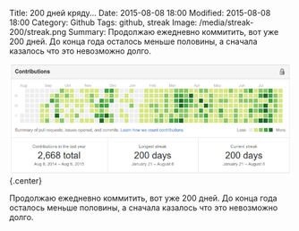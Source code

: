 Title: 200 дней кряду...
Date: 2015-08-08 18:00
Modified: 2015-08-08 18:00
Category: Github
Tags: github, streak
Image: /media/streak-200/streak.png
Summary:
    Продолжаю ежедневно коммитить, вот уже 200 дней.
    До конца года осталось меньше половины, а сначала казалось что это невозможно долго.

![streak-200](/media/streak-200/streak.png){.center}

Продолжаю ежедневно коммитить, вот уже 200 дней.
До конца года осталось меньше половины, а сначала казалось что это невозможно долго.
